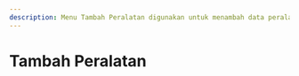 ```yaml
---
description: Menu Tambah Peralatan digunakan untuk menambah data peralatan
---
```


# Tambah Peralatan

